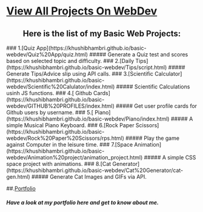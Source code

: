 # [View All Projects On WebDev](https://khushibhambri.github.io/basic-webdev/)
   
<h2 align="center">  Here is the list of my Basic Web Projects:</h2>
   ### 1.[Quiz App](https://khushibhambri.github.io/basic-webdev/Quiz%20App/quiz.html)
   ##### Generate a Quiz test and scores based on selected topic and difficulty.
   ### 2.[Daily Tips](https://khushibhambri.github.io/basic-webdev/Tips/script.html)
   ##### Generate Tips/Advice slip using API calls.
   ### 3.[Scientific Calculator](https://khushibhambri.github.io/basic-webdev/Scientific%20Calulator/index.html)
   ##### Scientific Calculations usinh JS functions.
   ### 4.[ Github Cards](https://khushibhambri.github.io/basic-webdev/GITHUB%20PROFILES/index.html)
   ##### Get user profile cards for Github users by username.
   ### 5.[ Piano](https://khushibhambri.github.io/basic-webdev/Piano/index.html)
   ##### A simple Musical Piano Keyboard. 
   ### 6.[Rock Paper Scissors](https://khushibhambri.github.io/basic-webdev/Rock%20Paper%20Scissors/rps.html)
   #####  Play the game against Computer in the leisure time.
   ### 7.[Space Animation](https://khushibhambri.github.io/basic-webdev/Animation%20project/animation_project.html)
   ##### A simple CSS space project with animations. 
   ### 8.[Cat Generator](https://khushibhambri.github.io/basic-webdev/Cat%20Generator/cat-gen.html)
   ##### Generate Cat Images and GIFs via API.
  
   ##.[Portfolio](https://khushibhambri.github.io/khushibhambri/)
   ##### Have a look at my portfolio here and get to know about me.
 
   

  
